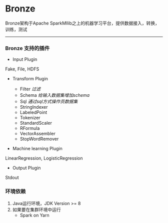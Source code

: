 # Bronze
Bronze架构于Apache SparkMllib之上的机器学习平台，提供数据接入，转换，训练，测试

-----

### Bronze 支持的插件

- Input Plugin

Fake, File, HDFS

- Transform Plugin

   - Filter *过滤*
   - Schema *给输入数据集增加schema*
   - Sql *通过sql方式操作员数据集*
   - StringIndexer
   - LabeledPoint
   - Tokenizer 
   - StandardScaler 
   - RFormula
   - VectorAssembler
   - StopWordRemover

- Machine learning Plugin

LinearRegression, LogisticRegression

- Output Plugin

Stdout

### 环境依赖
1. Java运行环境，JDK Version >= 8
2. 如果要在集群环境中运行
    - Spark on Yarn